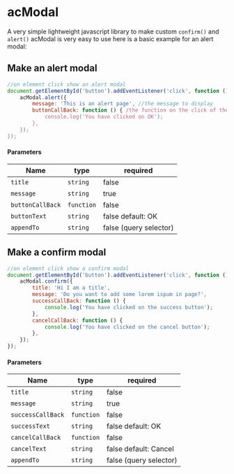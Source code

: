 # acModal
A very simple lightweight javascript library to make custom `confirm()` and `alert()`
acModal is very easy to use here is a basic example for an alert modal:

## Make an alert modal
``` javascript
//on element click show an alert modal
document.getElementById('button').addEventListener('click', function () {
    acModal.alert({
        message: 'This is an alert page', //the message to display
        buttonCallBack: function () { /the function on the click of the OK button
            console.log('You have clicked on OK');
        },
    });
});
```
#### Parameters
| Name          | type          | required |
| ------------- |-------------|--------|
| `title`      | `string` |false|
| `message`      | `string`      |true|
| `buttonCallBack` | `function`      |false|
| `buttonText` | `string`      |false default: OK|
| `appendTo` | `string`      |false (query selector)|

## Make a confirm modal
```javascript
//on element click show a confirm modal
document.getElementById('button').addEventListener('click', function () {
    acModal.confirm({
        title: 'Hi I am a title',
        message: 'Do you want to add some lorem ispum in page?',
        successCallBack: function () {
            console.log('You have clicked on the success button');
        },
        cancelCallBack: function () {
            console.log('You have clicked on the cancel button');
        },
    });
});
```
#### Parameters
| Name          | type          | required |
| ------------- |-------------|--------|
| `title`      | `string` |false|
| `message`      | `string`      |true|
| `successCallBack` | `function`      |false|
| `successText` | `string`      |false default: OK|
| `cancelCallBack` | `function`      |false|
| `cancelText` | `string`      |false default: Cancel|
| `appendTo` | `string`      |false (query selector)|

